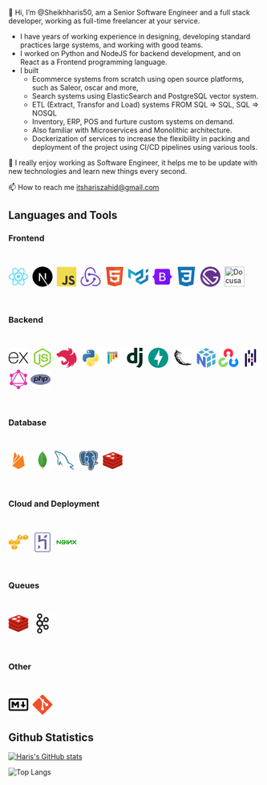 👋 Hi, I’m @Sheikhharis50, am a Senior Software Engineer and a full stack developer, working as full-time freelancer at your service.

- I have years of working experience in designing, developing standard practices large systems, and working with good teams.
- I worked on Python and NodeJS for backend development, and on React as a Frontend programming language.
- I built
  - Ecommerce systems from scratch using open source platforms, such as Saleor, oscar and more,
  - Search systems using ElasticSearch and PostgreSQL vector system.
  - ETL (Extract, Transfor and Load) systems FROM SQL => SQL, SQL => NOSQL
  - Inventory, ERP, POS and furture custom systems on demand.
  - Also familiar with Microservices and Monolithic architecture.
  - Dockerization of services to increase the flexibility in packing and deployment of the project using CI/CD pipelines using various tools.

🌱 I really enjoy working as Software Engineer, it helps me to be update with new technologies and learn new things every second.

📫 How to reach me <itshariszahid@gmail.com>

## Languages and Tools

### Frontend

<div style="padding-top: 30px; padding-bottom: 30px; ">
  <img src="https://github.com/devicons/devicon/blob/master/icons/react/react-original.svg" title="React" alt="React" width="40" height="40"/>&nbsp;
  <img src="https://github.com/devicons/devicon/blob/master/icons/nextjs/nextjs-original.svg" title="NextJS" alt="NextJS" width="40" height="40"/>&nbsp;
  <img src="https://github.com/devicons/devicon/blob/master/icons/javascript/javascript-original.svg" title="JavaScript" alt="JavaScript" width="40" height="40"/>&nbsp;
  <img src="https://github.com/devicons/devicon/blob/master/icons/redux/redux-original.svg" title="Redux" alt="Redux " width="40" height="40"/>&nbsp;
  <img src="https://github.com/devicons/devicon/blob/master/icons/html5/html5-original.svg" title="HTML5" alt="HTML" width="40" height="40"/>&nbsp;
  <img src="https://github.com/devicons/devicon/blob/master/icons/materialui/materialui-original.svg" title="Material UI" alt="Material UI" width="40" height="40"/>&nbsp;
  <img src="https://github.com/devicons/devicon/blob/master/icons/bootstrap/bootstrap-original.svg"  title="Bootstrap" alt="Bootstrap" width="40" height="40"/>&nbsp;
  <img src="https://github.com/devicons/devicon/blob/master/icons/css3/css3-plain.svg"  title="CSS3" alt="CSS" width="40" height="40"/>&nbsp;
  <img src="https://github.com/devicons/devicon/blob/master/icons/gatsby/gatsby-original.svg" title="Gatsby"  alt="Gatsby" width="40" height="40"/>&nbsp;
  <img src="https://docusaurus.io/img/docusaurus.svg" title="Docusaurus"**alt="Docusaurus" width="40" height="40"/>
</div>

### Backend

<div style="padding-top: 30px; padding-bottom: 30px; ">
  <img src="https://github.com/devicons/devicon/blob/master/icons/express/express-original.svg"  title="Express" alt="Express" width="40" height="40"/>&nbsp;
  <img src="https://github.com/devicons/devicon/blob/master/icons/nodejs/nodejs-original.svg" title="NodeJS" alt="NodeJS" width="40" height="40"/>&nbsp;
  <img src="https://github.com/devicons/devicon/blob/master/icons/nestjs/nestjs-plain.svg" title="NestJS" alt="NestJS" width="40" height="40"/>&nbsp;
  <img src="https://github.com/devicons/devicon/blob/master/icons/python/python-original.svg" title="Python" alt="Python" width="40" height="40"/>  
  <img src="https://github.com/devicons/devicon/blob/master/icons/pytest/pytest-original.svg" title="Pytest" alt="Pytest" width="40" height="40"/>  
  <img src="https://github.com/devicons/devicon/blob/master/icons/django/django-plain.svg" title="Django" alt="Django" width="40" height="40"/>&nbsp;
  <img src="https://github.com/devicons/devicon/blob/master/icons/fastapi/fastapi-plain.svg" title="FastApi" alt="FastApi" width="40" height="40"/>&nbsp;
  <img src="https://github.com/devicons/devicon/blob/master/icons/flask/flask-original.svg" title="Flask" alt="Flask" width="40" height="40"/>&nbsp;
  <img src="https://github.com/devicons/devicon/blob/master/icons/numpy/numpy-original.svg" title="NumPy" alt="NumPy" width="40" height="40"/>  
  <img src="https://github.com/devicons/devicon/blob/master/icons/opencv/opencv-original.svg" title="OpenCV" alt="OpenCV" width="40" height="40"/>  
  <img src="https://github.com/devicons/devicon/blob/master/icons/pandas/pandas-original.svg" title="Pandas" alt="Pandas" width="40" height="40"/>  
  <img src="https://github.com/devicons/devicon/blob/master/icons/graphql/graphql-plain.svg" title="GraphQL" alt="GraphQL" width="40" height="40"/>  
  <img src="https://github.com/devicons/devicon/blob/master/icons/php/php-original.svg" title="PHP" alt="PHP" width="40" height="40"/>  
</div>

### Database

<div style="padding-top: 30px; padding-bottom: 30px; ">
  <img src="https://github.com/devicons/devicon/blob/master/icons/firebase/firebase-plain.svg" title="Firebase" alt="Firebase" width="40" height="40"/>&nbsp;
  <img src="https://github.com/devicons/devicon/blob/master/icons/mongodb/mongodb-original.svg" title="MongoDB" alt="MongoDB" width="40" height="40"/>
  <img src="https://github.com/devicons/devicon/blob/master/icons/mysql/mysql-original.svg" title="MySQL"  alt="MySQL" width="40" height="40"/>&nbsp;
  <img src="https://github.com/devicons/devicon/blob/master/icons/postgresql/postgresql-original.svg" title="PostgreSQL"  alt="PostgreSQL" width="40" height="40"/>&nbsp;
  <img src="https://github.com/devicons/devicon/blob/master/icons/redis/redis-original.svg" title="Redis"  alt="Redis" width="40" height="40"/>&nbsp;
</div>

### Cloud and Deployment

<div style="padding-top: 30px; padding-bottom: 30px; ">
  <img src="https://github.com/devicons/devicon/blob/master/icons/amazonwebservices/amazonwebservices-original.svg" title="AWS" alt="AWS" width="40" height="40"/>&nbsp;
  <img src="https://github.com/devicons/devicon/blob/master/icons/heroku/heroku-original.svg"  title="Heroku" alt="Heroku" width="40" height="40"/>&nbsp;
  <img src="https://github.com/devicons/devicon/blob/master/icons/nginx/nginx-original.svg"  title="Nginx" alt="Nginx" width="40" height="40"/>&nbsp;
</div>

### Queues

<div style="padding-top: 30px; padding-bottom: 30px; ">
  <img src="https://github.com/devicons/devicon/blob/master/icons/redis/redis-original.svg" title="Redis"  alt="Redis" width="40" height="40"/>&nbsp;
  <img src="https://github.com/devicons/devicon/blob/master/icons/apachekafka/apachekafka-original.svg"  title="Apache Kafka" alt="Apache Kafka" width="40" height="40"/>&nbsp;
</div>

### Other
  
<div style="padding-top: 30px; padding-bottom: 30px; ">
  <img src="https://github.com/devicons/devicon/blob/master/icons/markdown/markdown-original.svg"  title="Markdown" alt="Markdown" width="40" height="40"/>&nbsp;
  <img src="https://github.com/devicons/devicon/blob/master/icons/git/git-original.svg" title="Git" **alt="Git" width="40" height="40"/>&nbsp;
  
## Github Statistics

<!---
[![Haris's GitHub stats](https://github-readme-stats.vercel.app/api?username=sheikhharis50&hide=issues,contribs&count_private=true&show_icons=true&theme=gruvbox&show_owner=true)](https://github.com/Sheikhharis50)
--->

[![Haris's GitHub stats](https://github-readme-stats.vercel.app/api?username=sheikhharis50&hide=contribs&count_private=true&show_icons=true&theme=gruvbox&show_owner=true)](https://github.com/Sheikhharis50)

![Top Langs](https://github-readme-stats.vercel.app/api/top-langs/?username=umer4447&layout=compact&theme=vision-friendly-dark)

<!---
Sheikhharis50/Sheikhharis50 is a ✨ special ✨ repository because its `README.md` (this file) appears on your GitHub profile.
You can click the Preview link to take a look at your changes.
--->
